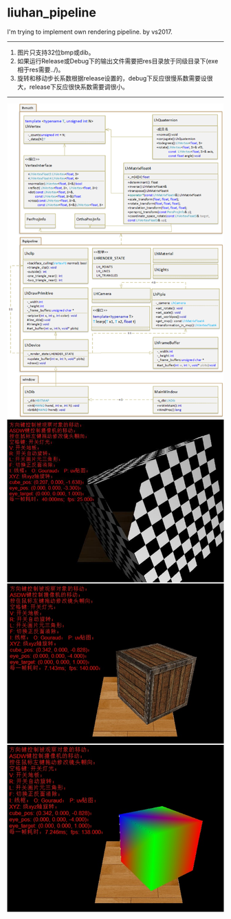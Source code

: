 # liuhan_pipeline

I'm trying to implement own rendering pipeline.
by vs2017.

-----------------------------
1. 图片只支持32位bmp或dib。
2. 如果运行Release或Debug下的输出文件需要把res目录放于同级目录下(exe相于res需要../)。
3. 旋转和移动步长系数根据release设置的，debug下反应很慢系数需要设很大，release下反应很快系数需要调很小。
------------------------------

![image](https://github.com/xx8086/liuhan_pipeline/blob/master/lhpipleline_calss_uml.png)
![image](https://github.com/xx8086/liuhan_pipeline/blob/master/run_1.jpg)
![image](https://github.com/xx8086/liuhan_pipeline/blob/master/run_2.jpg)
![image](https://github.com/xx8086/liuhan_pipeline/blob/master/run_3.jpg)